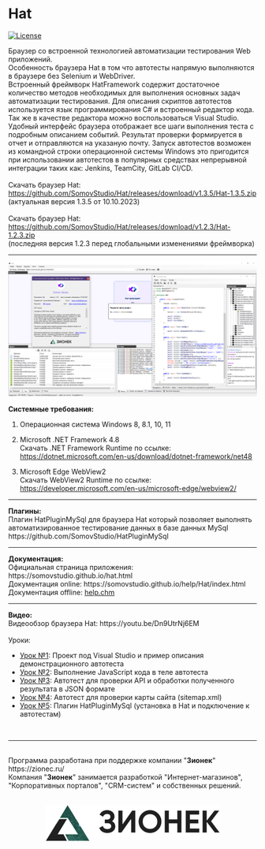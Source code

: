 # Hat

[![License](http://img.shields.io/:license-mit-blue.svg)](https://github.com/SomovStudio/Hat/blob/main/LICENSE)

Браузер со встроенной технологией автоматизации тестирования Web приложений.
<br>
Особенность браузера Hat в том что автотесты напрямую выполняются в браузере без Selenium и WebDriver.
<br>
Встроенный фреймворк HatFramework содержит достаточное количество методов необходимых для выполнения основных задач автоматизации тестирования.
Для описания скриптов автотестов используется язык программирования C# и встроенный редактор кода. Так же в качестве редактора можно воспользоваться Visual Studio.
Удобный интерфейс браузера отображает все шаги выполнения теста с подробным описанием событий. 
Результат проверки формируется в отчет и отправляются на указаную почту. 
Запуск автотестов возможен из командной строки операционной системы Windows это пригодится при использовании автотестов в популярных средствах непрерывной интеграции таких как: Jenkins, TeamCity, GitLab CI/CD.
<br>
<br>Скачать браузер Hat: https://github.com/SomovStudio/Hat/releases/download/v1.3.5/Hat-1.3.5.zip
<br>(актуальная версия 1.3.5 от 10.10.2023)
<br>
<br>Скачать браузер Hat: https://github.com/SomovStudio/Hat/releases/download/v1.2.3/Hat-1.2.3.zip
<br>(последняя версия 1.2.3 перед глобальными изменениями фреймворка)
<hr>

<p align="center">
  <img src="https://github.com/SomovStudio/Hat/blob/main/Img/screenshots/HatZionec.png">
</p>

<b>Системные требования:</b>
1. Операционная система Windows 8, 8.1, 10, 11

2. Microsoft .NET Framework 4.8
<br>Скачать .NET Framework Runtime по ссылке: https://dotnet.microsoft.com/en-us/download/dotnet-framework/net48

3. Microsoft Edge WebView2
<br>Скачать WebView2 Runtime по ссылке: https://developer.microsoft.com/en-us/microsoft-edge/webview2/

<hr>
<b>Плагины:</b>
<br>Плагин HatPluginMySql для браузера Hat который позволяет выполнять автоматизированное тестирование данных в базе данных MySql
<br>https://github.com/SomovStudio/HatPluginMySql

<hr>
<b>Документация:</b>
<br>Официальная страница приложения: https://somovstudio.github.io/hat.html
<br>Документация online:  https://somovstudio.github.io/help/Hat/index.html
<br>Документация offline: <a href="https://github.com/SomovStudio/Hat/raw/main/Help/help.chm">help.chm</a>

<hr>
<b>Видео:</b>
<br>Видеообзор браузера Hat: https://youtu.be/Dn9UtrNj6EM
<br>
<br>
Уроки:
<ul>
	<li><a href="https://youtu.be/4qyzbEASw3E" target="_blank">Урок №1</a>: Проект под Visual Studio и пример описания демонстрационного автотеста</li>
	<li><a href="https://youtu.be/WdfLl0Ys8y0" target="_blank">Урок №2</a>: Выполнение JavaScript кода в теле автотеста</li>
	<li><a href="https://youtu.be/dPRx4bqvZ4w" target="_blank">Урок №3</a>: Автотест для проверки API и обработки полученного результата в JSON формате</li>
	<li><a href="https://youtu.be/bsQvmcQJ6Vg" target="_blank">Урок №4</a>: Автотест для проверки карты сайта (sitemap.xml)</li>
	<li><a href="https://youtu.be/z7YmoBKGzeU" target="_blank">Урок №5</a>: Плагин HatPluginMySql (установка в Hat и подключение к автотестам)</li>
</ul>
<br>

<hr>
<br>Программа разработана при поддержке компании "<b>Зионек</b>" https://zionec.ru/
<br>Компания "<b>Зионек</b>" занимается разработкой "Интернет-магазинов", "Корпоративных порталов", "CRM-систем" и собственных решений.
<br><br>
<p align="center">
  <img src="https://github.com/SomovStudio/Hat/blob/main/Img/partners/companyzionec.png">
</p>